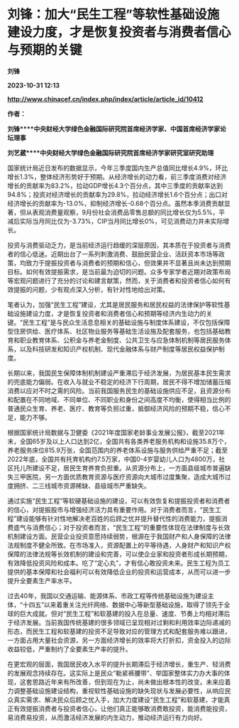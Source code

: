 # 刘锋：加大“民生工程”等软性基础设施建设力度，才是恢复投资者与消费者信心与预期的关键
**刘锋**

**2023-10-31 12:13**

**http://www.chinacef.cn/index.php/index/article/article_id/10412**

**作者：**

**刘锋****中央财经大学绿色金融国际研究院首席经济学家、中国首席经济学家论坛理事**

**刘艺葳****中央财经大学绿色金融国际研究院首席经济学家研究室研究助理**

国家统计局近日发布的数据显示，今年三季度国内生产总值同比增长4.9%，环比增长1.3%，整体经济形势好于预期。从经济增长的动力看，前三季度消费对经济增长的贡献率为83.2%，拉动GDP增长4.3个百分点，其中三季度的贡献率达到94.8%；投资对经济增长的贡献率为29.8%，拉动经济增长1.6个百分点；出口对经济增长的贡献率为\-13.0%，抑制经济增长\-0.68个百分点。虽然本季消费贡献显著，但从表观消费量观察，9月份社会消费品零售总额的同比增长仅为5.5%，平减后实际当月同比仅为\-3.73%，CIP当月同比增长0%，可见消费动力并未实际增长。

投资与消费驱动乏力，是当前经济运行趋缓的深层原因，其本质在于投资者与消费者的信心低迷。近期出台了一系列刺激消费、鼓励民营企业、活跃资本市场等政策，均致力于提振投资者与消费者的预期和信心，但效果并不显著且尚未达到预期目标。如何有效提振需求，是当前最为迫切的问题。众多专家学者近期对政策布局等宏观问题进行了充分的讨论和建言献策，然而，关于消费者和投资者信心如何有效提振的问题，少有观点深入分析，有针对性地给出对策。

笔者认为，加强“民生工程”建设，尤其是居民服务和居民权益的法律保护等软性基础设施建设力度，才是恢复投资者和消费者信心和预期等经济内生动力的关键。“民生工程”是与民众生活息息相关的基础设施与制度体系建设，不仅包括保障型住房供给、医疗体系、社区物业服务等基础生活设施及配套服务，也包括基础教育和职业教育体系、公积金与养老金制度、公共卫生与应急体制机制等居民服务体系，以及科技研发和知识产权机制、现代金融体系与财产制度等居民权益保护制度。

长期以来，我国民生保障体制机制建设严重滞后于经济发展，为居民基本民生需求的兜底能力偏弱。在收入与就业不稳定的经济下行周期，居民不得不增加储蓄压缩消费以应对不时之需的风险。当前我国服务民生的基础设施供应不足，且资源分布和配置在不同地域、不同单位、不同职业和身份之间高度不均衡，使得相当比例的普通民众生育、养老、医疗、教育等负担过重，抵御经济风险的预期不稳，信心不足，能力不够。

根据国家统计局数据与卫健委《2021年度国家老龄事业发展公报》，截至2021年末，全国65岁及以上人口达到2亿，全国共有各类养老服务机构和设施35.8万个，养老服务床位815.9万张，全国范围内的养老体系设施与服务供给严重不足；截至2022年底，全国共有托育机构约7.5万家，中国0-4岁婴幼儿人口为4800万，社区托儿所建设不足，居民生育养育负担重。从资源分布上，一方面县级城市普遍缺失三甲医院，另一方面优质教育资源与医疗资源向大城市过度集聚，造成大城市过度拥挤、二三线城市资源稀缺、县级城市严重缺失。

通过实施“民生工程”等软硬基础设施的建设，可以有效恢复和提振投资者和消费者的信心，对提振股市与增强经济活力具有重要作用。对于消费者而言，“民生工程”建设能够有针对性地解决老百姓的后顾之忧并提升替代性的消费能力，提振消费底气与消费信心；对于投资者而言，“民生工程”的重要性体现在法律制度与长效机制建设方面。民营企业投资意愿持续弱势，根源在于我国财产和人身保障的法律法规制度不健全所致。在市场准入，资源配置上的平等待遇，人身财产和知识产权保障的法律法规等长效机制的建设和完善，可以使企业家和投资者形成长期预期，有效降低投资风险和成本。吃了“定心丸”，才有信心敢投资未来。民生工程为员工提供的基本保障和社会福利可以有效降低企业的投资和运营成本，从而可以进一步提升全要素生产率水平。

过去40年，我国以交通运输、能源体系、市政工程等传统基础设施为建设主体，“十四五”以来着重关注光纤网络、数据中心等新型基础设施，取得了领先于全球的巨大成就。但对“民生工程”和软基建的投入在总量、速度、节奏上均相对滞后于经济发展。当前我国传统基建的很多领域已呈现相对过剩和利用效率边际递减的形态，而民生工程和软基建的投资不足导致对应的管理方式和配套服务难以跟进，一方面占用大量社会资源，另一方面经济增长的效率将大打折扣，资金投入的边际收益较低，严重制约了全要素生产率的提升。

在更宏观的层面，我国居民收入水平的提升长期滞后于经济增长，重生产、轻消费的发展观念持续存在。这实际上是民众“勒紧裤腰带”、举国家整体实力办大事的体现，这套思路近年来有所改善，但到现在为止，尚未做出根本性的改变。未来应着力调整基础设施建设结构，重视软性基础设施的缺失现状与发展必要性，从响应民众真实需求、解决民众后顾之忧入手，加大力度建设“民生工程”和软基建，才能真正有效提振消费者与投资者信心，让他们真正能够敢消费敢投资，能消费能投资，易消费易投资，从而激活经济发展的内生动力，推动经济运行有力向好。